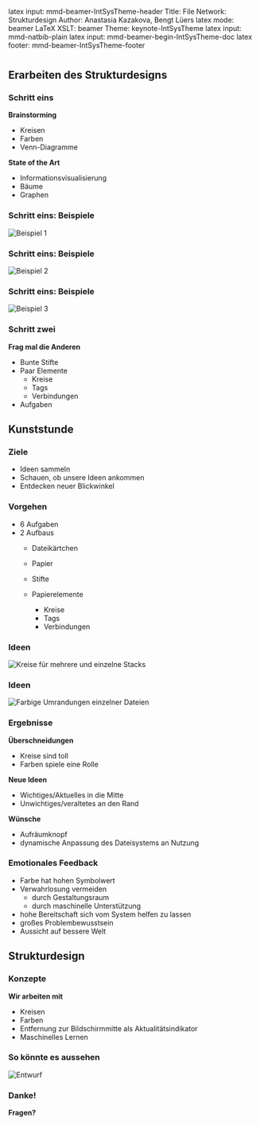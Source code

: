 latex input: mmd-beamer-IntSysTheme-header
Title: File Network: Strukturdesign
Author: Anastasia Kazakova, Bengt Lüers
latex mode: beamer
LaTeX XSLT: beamer
Theme: keynote-IntSysTheme
latex input: mmd-natbib-plain
latex input: mmd-beamer-begin-IntSysTheme-doc
latex footer: mmd-beamer-IntSysTheme-footer


# #

## Erarbeiten des Strukturdesigns ##

### Schritt eins ###

**Brainstorming**

- Kreisen
- Farben
- Venn-Diagramme

**State of the Art**

- Informationsvisualisierung
- Bäume
- Graphen

### Schritt eins: Beispiele ###

![Beispiel 1](s1_bsp1.jpg)

### Schritt eins: Beispiele ###

![Beispiel 2](s1_bsp2.png)

### Schritt eins: Beispiele ###

![Beispiel 3](s1_bsp3.jpg)

### Schritt zwei ###

**Frag mal die Anderen**

- Bunte Stifte
- Paar Elemente
	- Kreise
	- Tags
	- Verbindungen
- Aufgaben

## Kunststunde ##

### Ziele ###

- Ideen sammeln
- Schauen, ob unsere Ideen ankommen
- Entdecken neuer Blickwinkel

### Vorgehen ###

- 6 Aufgaben
- 2 Aufbaus
	- Dateikärtchen
	- Papier
	- Stifte

	- Papierelemente
		- Kreise
		- Tags
		- Verbindungen

###  Ideen ### 

![Kreise für mehrere und einzelne Stacks](1_-_Kreise_fuer_mehrere_und_einzelne_Stacks.png)

###  Ideen ### 

![Farbige Umrandungen einzelner Dateien](Angy_-_Farbige_Umrandungen_einzelner_Dateien.png)

### Ergebnisse ###

**Überschneidungen**

- Kreise sind toll
- Farben spiele eine Rolle

**Neue Ideen**

- Wichtiges/Aktuelles in die Mitte
- Unwichtiges/veraltetes an den Rand

**Wünsche**

- Aufräumknopf
- dynamische Anpassung des Dateisystems an Nutzung

### Emotionales Feedback ###

- Farbe hat hohen Symbolwert
- Verwahrlosung vermeiden
	- durch Gestaltungsraum
	- durch maschinelle Unterstützung
- hohe Bereitschaft sich vom System helfen zu lassen
- großes Problembewusstsein
- Aussicht auf bessere Welt

## Strukturdesign ## 

### Konzepte ###

**Wir arbeiten mit**

- Kreisen
- Farben
- Entfernung zur Bildschirmmitte als Aktualitätsindikator
- Maschinelles Lernen

### So könnte es aussehen ###

![Entwurf](IMG_0022.JPG)

### Danke! ###

**Fragen?**



